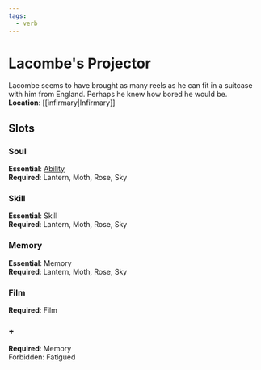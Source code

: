 ```yaml
---
tags:
  - verb
---
```

# Lacombe's Projector
Lacombe seems to have brought as many reels as he can fit in a suitcase with him from England. Perhaps he knew how bored he would be.
<br>**Location**: [[infirmary|Infirmary]]
## Slots
### Soul
**Essential**: [Ability](https://uadaf.theevilroot.xyz/rowenarium/element/ability)<br>
**Required**: Lantern, Moth, Rose, Sky
### Skill
**Essential**: Skill<br>
**Required**: Lantern, Moth, Rose, Sky
### Memory
**Essential**: Memory<br>
**Required**: Lantern, Moth, Rose, Sky
### Film
**Required**: Film<br>
### +
**Required**: Memory<br>
Forbidden: Fatigued

